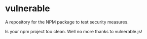 # vulnerable
A repository for the NPM package to test security measures.

Is your npm project too clean.
Well no more thanks to vulnerable.js!
